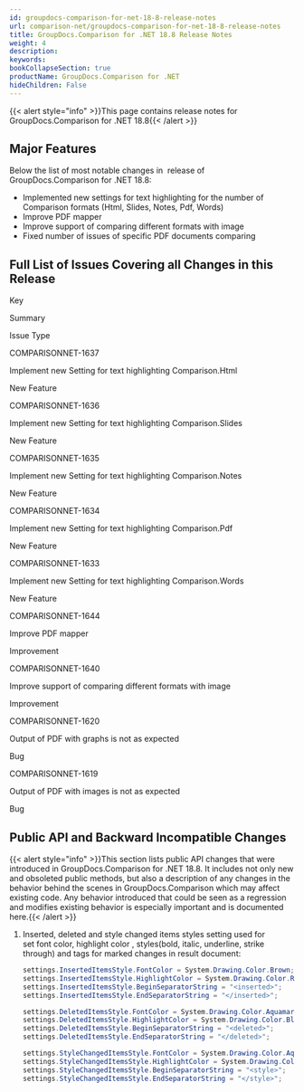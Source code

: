 ```yaml
---
id: groupdocs-comparison-for-net-18-8-release-notes
url: comparison-net/groupdocs-comparison-for-net-18-8-release-notes
title: GroupDocs.Comparison for .NET 18.8 Release Notes
weight: 4
description: 
keywords: 
bookCollapseSection: true
productName: GroupDocs.Comparison for .NET
hideChildren: False
---
```

{{< alert style="info" >}}This page contains release notes for GroupDocs.Comparison for .NET 18.8{{< /alert >}}

## Major Features

Below the list of most notable changes in  release of GroupDocs.Comparison for .NET 18.8:

*   Implemented new settings for text highlighting for the number of Comparison formats (Html, Slides, Notes, Pdf, Words)
*   Improve PDF mapper
*   Improve support of comparing different formats with image
*   Fixed number of issues of specific PDF documents comparing

## Full List of Issues Covering all Changes in this Release

Key

Summary

Issue Type

COMPARISONNET-1637

Implement new Setting for text highlighting Comparison.Html

New Feature

COMPARISONNET-1636

Implement new Setting for text highlighting Comparison.Slides

New Feature

COMPARISONNET-1635

Implement new Setting for text highlighting Comparison.Notes

New Feature

COMPARISONNET-1634

Implement new Setting for text highlighting Comparison.Pdf

New Feature

COMPARISONNET-1633

Implement new Setting for text highlighting Comparison.Words

New Feature

COMPARISONNET-1644

Improve PDF mapper

Improvement

COMPARISONNET-1640

Improve support of comparing different formats with image

Improvement

COMPARISONNET-1620

Output of PDF with graphs is not as expected

Bug

COMPARISONNET-1619

Output of PDF with images is not as expected

Bug

## Public API and Backward Incompatible Changes

{{< alert style="info" >}}This section lists public API changes that were introduced in GroupDocs.Comparison for .NET 18.8. It includes not only new and obsoleted public methods, but also a description of any changes in the behavior behind the scenes in GroupDocs.Comparison which may affect existing code. Any behavior introduced that could be seen as a regression and modifies existing behavior is especially important and is documented here.{{< /alert >}}

1.  Inserted, deleted and style changed items styles setting used for set font color, highlight color , styles(bold, italic, underline, strike through) and tags for marked changes in result document:
    
    ```csharp
    settings.InsertedItemsStyle.FontColor = System.Drawing.Color.Brown;
    settings.InsertedItemsStyle.HighlightColor = System.Drawing.Color.Red;
    settings.InsertedItemsStyle.BeginSeparatorString = "<inserted>";
    settings.InsertedItemsStyle.EndSeparatorString = "</inserted>";
    ```
    
    ```csharp
    settings.DeletedItemsStyle.FontColor = System.Drawing.Color.Aquamarine;
    settings.DeletedItemsStyle.HighlightColor = System.Drawing.Color.Blue;
    settings.DeletedItemsStyle.BeginSeparatorString = "<deleted>";
    settings.DeletedItemsStyle.EndSeparatorString = "</deleted>";
    ```
    
    ```csharp
    settings.StyleChangedItemsStyle.FontColor = System.Drawing.Color.Aqua;
    settings.StyleChangedItemsStyle.HighlightColor = System.Drawing.Color.Green;
    settings.StyleChangedItemsStyle.BeginSeparatorString = "<style>";
    settings.StyleChangedItemsStyle.EndSeparatorString = "</style>";
    ```
